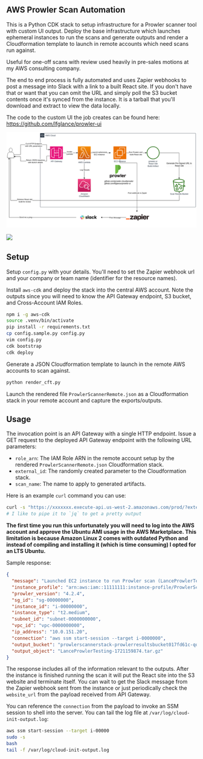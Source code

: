 ## AWS Prowler Scan Automation

This is a Python CDK stack to setup infrastructure for a Prowler scanner tool with custom UI output. Deploy the base infrastructure which launches ephemeral instances to run the scans and generate outputs and render a Cloudformation template to launch in remote accounts which need scans run against.

Useful for one-off scans with review used heavily in pre-sales motions at my AWS consulting company.

The end to end process is fully automated and uses Zapier webhooks to post a message into Slack with a link to a built React site. If you don't have that or want that you can omit the URL and simply poll the S3 bucket contents once it's synced from the instance. It is a tarball that you'll download and extract to view the data locally.

The code to the custom UI the job creates can be found here: https://github.com/lfglance/prowler-ui

![](./aws_prowler.drawio.png)

![](https://cdn.fs10xer.dev/20240716-interactive.gif)

## Setup

Setup `config.py` with your details. You'll need to set the Zapier webhook url and your company or team name (identifier for the resource names).

Install `aws-cdk` and deploy the stack into the central AWS account. Note the outputs since you will need to know the API Gateway endpoint, S3 bucket, and Cross-Account IAM Roles. 

```bash
npm i -g aws-cdk
source .venv/bin/activate
pip install -r requirements.txt
cp config.sample.py config.py
vim config.py
cdk bootstrap
cdk deploy
```

Generate a JSON Cloudformation template to launch in the remote AWS accounts to scan against.

```bash
python render_cft.py
```

Launch the rendered file `ProwlerScannerRemote.json` as a Cloudformation stack in your remote account and capture the exports/outputs.

## Usage

The invocation point is an API Gateway with a single HTTP endpoint. Issue a GET request to the deployed API Gateway endpoint with the following URL parameters:

* `role_arn`: The IAM Role ARN in the remote account setup by the rendered `ProwlerScannerRemote.json` Cloudformation stack.
* `external_id`: The randomly created parameter to the Cloudformation stack.
* `scan_name`: The name to apply to generated artifacts.

Here is an example `curl` command you can use:

```bash
curl -s "https://xxxxxxx.execute-api.us-west-2.amazonaws.com/prod/?external_id=hello_@&role_arn=arn:aws:iam::1111111111:role/CrossAccountRole&scan_name=AcmeCorp"
# I like to pipe it to `jq` to get a pretty output
```

**The first time you run this unfortunately you will need to log into the AWS account and approve the Ubuntu AMI usage in the AWS Marketplace. This limitation is because Amazon Linux 2 comes with outdated Python and instead of compiling and installing it (which is time consuming) I opted for an LTS Ubuntu.**

Sample response:
```json
{
  "message": "Launched EC2 instance to run Prowler scan (LanceProwlerTesting)",
  "instance_profile": "arn:aws:iam::11111111:instance-profile/ProwlerScannerStack-InstanceProfile-zzzzzzzz",
  "prowler_version": "4.2.4",
  "sg_id": "sg-00000000",
  "instance_id": "i-00000000",
  "instance_type": "t2.medium",
  "subnet_id": "subnet-0000000000",
  "vpc_id": "vpc-0000000000",
  "ip_address": "10.0.151.20",
  "connection": "aws ssm start-session --target i-0000000",
  "output_bucket": "prowlerscannerstack-prowlerresultsbucket017fd61c-qqqqqqqq",
  "output_object": "LanceProwlerTesting-1721159874.tar.gz"
}
```

The response includes all of the information relevant to the outputs. After the instance is finished running the scan it will put the React site into the S3 website and terminate itself. You can wait to get the Slack message from the Zapier webhook sent from the instance or just periodically check the `website_url` from the payload received from API Gateway.

You can reference the `connection` from the payload to invoke an SSM session to shell into the server. You can tail the log file at `/var/log/cloud-init-output.log`:

```bash
aws ssm start-session --target i-00000
sudo -s
bash
tail -f /var/log/cloud-init-output.log
```